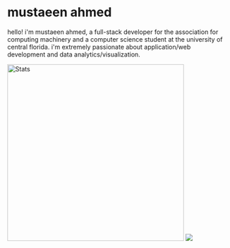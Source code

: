 # mustaeen ahmed

hello! i'm mustaeen ahmed, a full-stack developer for the association for computing machinery and a computer science student at the university of central florida. i'm extremely passionate about application/web development and data analytics/visualization. 

<img src="https://github-readme-stats.vercel.app/api/top-langs/?username=must108&layout=compact&hide_border=true&hide=html&show_icons=true&bg_color=020000&text_color=ffffff&icon_color=cba6f7&title_color=ffffff" alt="Stats" width=400/> 
<img src="http://github-readme-streak-stats.herokuapp.com/?user=must108&theme=highcontrast&hide_border=true&date_format=M%20j%5B%2C%20Y%5D" alt"Streak" />
